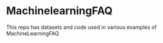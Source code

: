 # MachinelearningFAQ

This repo has datasets and code used in various examples of MachineLearningFAQ
